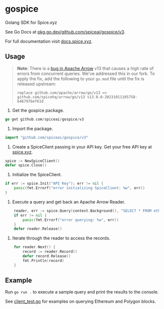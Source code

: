 # gospice

Golang SDK for Spice.xyz

See Go Docs at [pkg.go.dev/github.com/spiceai/gospice/v3](https://pkg.go.dev/github.com/spiceai/gospice/v3).

For full documentation visit [docs.spice.xyz](https://docs.spice.xyz/sdks/go).

## Usage

> **Note**: There is a [bug in Apache Arrow](https://github.com/apache/arrow/issues/38198) v13 that causes a high rate of errors from concurrent queries. We've addressed this in our fork. To apply the fix, add the following to your `go.mod` file until the fix is released upstream:
>
> ```
> replace github.com/apache/arrow/go/v13 => github.com/spicehq/arrow/go/v13 v13.0.0-20231011105758-b46797bef61d
> ```

1. Get the gospice package.

```go
go get github.com/spiceai/gospice/v3
```

1. Import the package.

```go
import "github.com/spiceai/gospice/v3"
```

1. Create a SpiceClient passing in your API key. Get your free API key at [spice.xyz](https://spice.xyz).

```go
spice := NewSpiceClient()
defer spice.Close()
```

1. Initialize the SpiceClient.

```go
if err := spice.Init("API Key"); err != nil {
    panic(fmt.Errorf("error initializing SpiceClient: %w", err))
}
```

1. Execute a query and get back an Apache Arrow Reader.

```go
    reader, err := spice.Query(context.Background(), "SELECT * FROM eth.recent_blocks ORDER BY number LIMIT 10")
    if err != nil {
        panic(fmt.Errorf("error querying: %w", err))
    }
    defer reader.Release()
```

1. Iterate through the reader to access the records.

```go
    for reader.Next() {
        record := reader.Record()
        defer record.Release()
        fmt.Println(record)
    }
```

## Example

Run `go run .` to execute a sample query and print the results to the console.

See [client_test.go](client_test.go) for examples on querying Ethereum and Polygon blocks.
